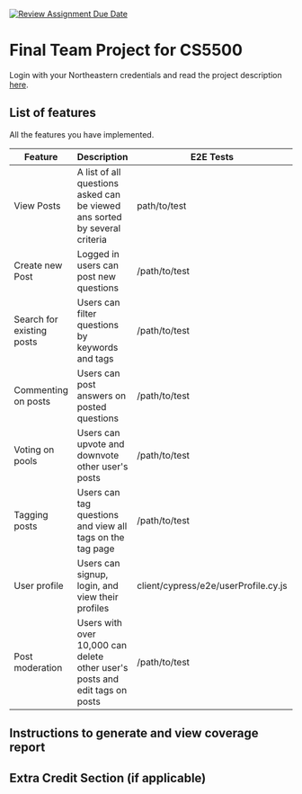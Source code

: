[![Review Assignment Due Date](https://classroom.github.com/assets/deadline-readme-button-24ddc0f5d75046c5622901739e7c5dd533143b0c8e959d652212380cedb1ea36.svg)](https://classroom.github.com/a/37vDen4S)
# Final Team Project for CS5500

Login with your Northeastern credentials and read the project description [here](https://northeastern-my.sharepoint.com/:w:/g/personal/j_mitra_northeastern_edu/ETUqq9jqZolOr0U4v-gexHkBbCTAoYgTx7cUc34ds2wrTA?e=URQpeI).

## List of features

All the features you have implemented. 

| Feature   | Description     | E2E Tests      | Component Tests | Jest Tests     |
|-----------|-----------------|----------------|-----------------|----------------|
| View Posts | A list of all questions asked can be viewed ans sorted by several criteria | path/to/test | client/cypress/component/question_page.cy.js | Endpoints:\ GET /question/getQuestion \ Test paths: server/tests/newQuestion.test.js  |
| Create new Post | Logged in users can post new questions | /path/to/test | client/cypress/component/new_question.cy.js | server/tests/newQuestion.test.js   |
| Search for existing posts | Users can filter questions by keywords and tags | /path/to/test | client/cypress/component/header.cy.js, client/cypress/component/fake_so.cy.js | server/tests/question.test.js |
| Commenting on posts | Users can post answers on posted questions | /path/to/test | client/cypress/component/answer_page.cy.js, client/cypress/component/new_answer.cy.js | server/tests/answer.test.js, server/tests/newAnswer.test.js |
| Voting on pools | Users can upvote and downvote other user's posts | /path/to/test | client/cypress/component/answer_page.cy.js | server/tests/question.test.js, server/tests/answer.test.js |
| Tagging posts | Users can tag questions and view all tags on the tag page | /path/to/test | client/cypress/component/tag_page.cy.js, client/cypress/component/question_page.cy.js, client/component/answer_page.cy.js | server/tests/tags.test.js |
| User profile | Users can signup, login, and view their profiles | client/cypress/e2e/userProfile.cy.js | client/cypress/component/user_profile.cy.js, client/cypress/component/login.cy.js, client/cypress/component/signup_page.cy.js | server/tests/user.test.js, server/tests/login.test.js, server/tests/signup.test.js |
| Post moderation | Users with over 10,000 can delete other user's posts and edit tags on posts | /path/to/test | client/cypress/component/answer_page.cy.js | server/tests/answer.test.js, server/tests/question.test.js |


## Instructions to generate and view coverage report 

## Extra Credit Section (if applicable)